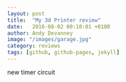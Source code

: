 ```yaml
---
layout: post
title:  "My 3d Printer review"
date:   2016-08-02 00:10:01 +0100
author: Andy Devanney
image: "/images/garage.jpg"
category: reviews
tags: [github, github-pages, jekyll]
---
```


new timer circuit
<!--more-->
